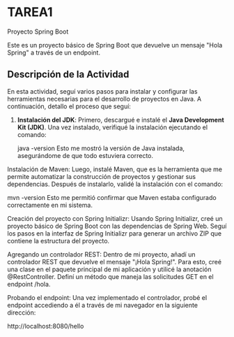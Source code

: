 # TAREA1
Proyecto Spring Boot
 
 Este es un proyecto básico de Spring Boot que devuelve un mensaje "Hola Spring" a través de un endpoint.

## Descripción de la Actividad

En esta actividad, seguí varios pasos para instalar y configurar las herramientas necesarias para el desarrollo de proyectos en Java. A continuación, detallo el proceso que seguí:

1. **Instalación del JDK**: Primero, descargué e instalé el **Java Development Kit (JDK)**. Una vez instalado, verifiqué la instalación ejecutando el comando:
 
   java -version
Esto me mostró la versión de Java instalada, asegurándome de que todo estuviera correcto.

Instalación de Maven: Luego, instalé Maven, que es la herramienta que me permite automatizar la construcción de proyectos y gestionar sus dependencias. Después de instalarlo, validé la instalación con el comando:


mvn -version
Esto me permitió confirmar que Maven estaba configurado correctamente en mi sistema.

Creación del proyecto con Spring Initializr: Usando Spring Initializr, creé un proyecto básico de Spring Boot con las dependencias de Spring Web. Seguí los pasos en la interfaz de Spring Initializr para generar un archivo ZIP que contiene la estructura del proyecto.

Agregando un controlador REST: Dentro de mi proyecto, añadí un controlador REST que devuelve el mensaje "¡Hola Spring!". Para esto, creé una clase en el paquete principal de mi aplicación y utilicé la anotación @RestController. Definí un método que maneja las solicitudes GET en el endpoint /hola.

Probando el endpoint: Una vez implementado el controlador, probé el endpoint accediendo a él a través de mi navegador en la siguiente dirección:

http://localhost:8080/hello